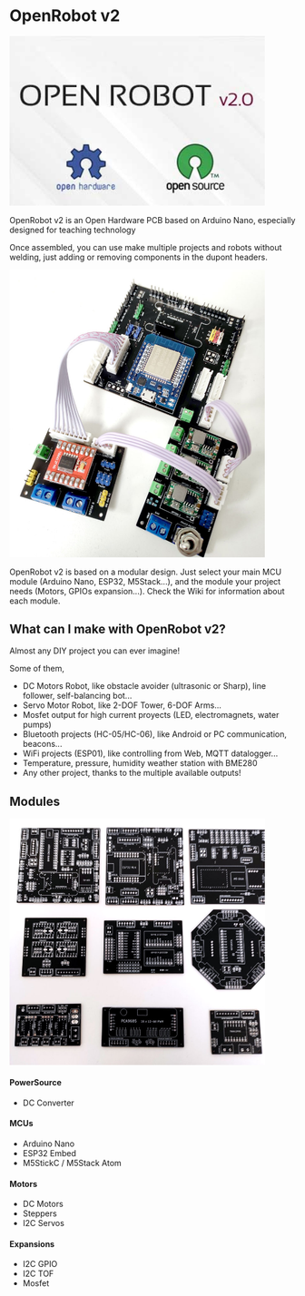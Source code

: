 # OpenRobot v2

<img src="https://github.com/luisllamasbinaburo/OpenRobot_V2/blob/main/Images/OpenRobot_V2.jpg" alt="Assembly" width="450"/>

OpenRobot v2 is an Open Hardware PCB based on Arduino Nano, especially designed for teaching technology

Once assembled, you can use make multiple projects and robots without welding, just adding or removing components in the dupont headers.

<img src="https://github.com/luisllamasbinaburo/OpenRobot_V2/blob/main/Images/OpenRobot_V2_2.jpg" alt="Assembly" width="450"/>

OpenRobot v2 is based on a modular design. Just select your main MCU module (Arduino Nano, ESP32, M5Stack...), and the module your project needs (Motors, GPIOs expansion...). Check the Wiki for information about each module.


## What can I make with OpenRobot v2?
Almost any DIY project you can ever imagine! 

Some of them,
- DC Motors Robot, like obstacle avoider (ultrasonic or Sharp), line follower, self-balancing bot...
- Servo Motor Robot, like 2-DOF Tower, 6-DOF Arms...
- Mosfet output for high current proyects (LED, electromagnets, water pumps)
- Bluetooth projects (HC-05/HC-06), like Android or PC communication, beacons...
- WiFi projects (ESP01), like controlling from Web, MQTT datalogger...
- Temperature, pressure, humidity weather station with BME280
- Any other project, thanks to the multiple available outputs!


## Modules

<img src="https://github.com/luisllamasbinaburo/OpenRobot_V2/blob/main/Images/OpenRobot_V2_1.jpg" alt="Assembly" width="450"/>

#### PowerSource
- DC Converter

#### MCUs
- Arduino Nano
- ESP32 Embed
- M5StickC / M5Stack Atom

#### Motors
- DC Motors
- Steppers
- I2C Servos

#### Expansions
- I2C GPIO
- I2C TOF
- Mosfet
